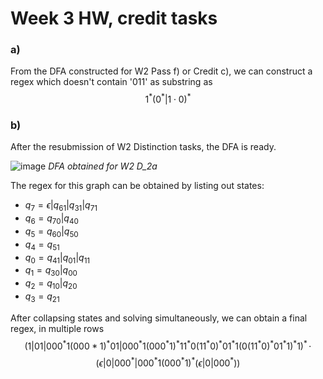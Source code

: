 # Week 3 HW, credit tasks

### a)
From the DFA constructed for W2 Pass f) or Credit c), we can construct a regex which doesn't contain '011' as substring as
$$1^*(0^* | 1\cdot0)^*$$

### b)
After the resubmission of W2 Distinction tasks, the DFA is ready.

![image](/Users/ntatsu/Desktop/4141/4141_2/lab/autotut1/D_2a_DFA.png)
*DFA obtained for W2 D_2a*

The regex for this graph can be obtained by listing out states:

- $q_7 = \epsilon | q_61 | q_31 | q_71$
- $q_6 = q_70 | q_40$
- $q_5 = q_60 | q_50$
- $q_4 = q_51$
- $q_0 = q_41 | q_01 | q_11$
- $q_1 = q_30 | q_00$
- $q_2 = q_10 | q_20$
- $q_3 = q_21$

After collapsing states and solving simultaneously, we can obtain a final regex, in multiple rows
$$(1|01|000^*1(000*1)^*01|000^*1(000^*1)^*11^*0(11^*0)^*01^*1(0(11^*0)^*01^*1)^*1)^* \, \cdot$$ 
$$(\epsilon|0|000^*|000^*1(000^*1)^*(\epsilon|0|000^*))$$
